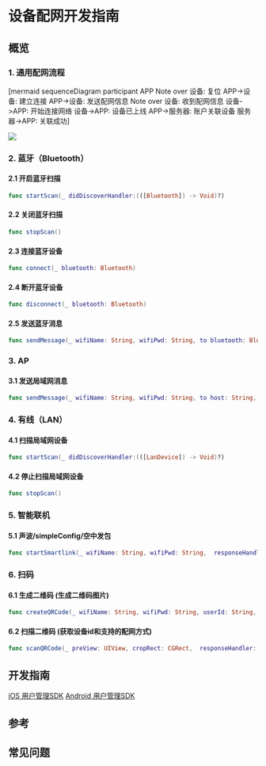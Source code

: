 # 设备配网开发指南

## 概览
### 1. 通用配网流程
  
[mermaid
  sequenceDiagram
  participant APP
  Note over 设备: 复位
  APP->设备: 建立连接
  APP->设备: 发送配网信息
  Note over 设备: 收到配网信息
  设备->APP: 开始连接网络
  设备->APP: 设备已上线
  APP->服务器: 账户关联设备
  服务器->APP: 关联成功]
  
![](https://picabstract-preview-ftn.weiyun.com/ftn_pic_abs_v3/b52e628469af71863b23a32916864a973c177375dc85edeb93d589b4257272e03ebaef261785a35bf325a7409ecd0a29?pictype=scale&from=30113&version=3.3.3.3&uin=824538183&fname=%E9%80%9A%E7%94%A8%E9%85%8D%E7%BD%91%E5%BA%8F%E5%88%97%E5%9B%BE.png&size=750)

### 2. 蓝牙（Bluetooth）
#### 2.1 开启蓝牙扫描
```swift
func startScan(_ didDiscoverHandler:(([Bluetooth]) -> Void)?)
```
#### 2.2 关闭蓝牙扫描
```swift
func stopScan()
```
#### 2.3 连接蓝牙设备
```swift
func connect(_ bluetooth: Bluetooth)
```
#### 2.4 断开蓝牙设备
```swift
func disconnect(_ bluetooth: Bluetooth)
```
#### 2.5 发送蓝牙消息
```swift
func sendMessage(_ wifiName: String, wifiPwd: String, to bluetooth: Bluetooth,  responseHandler:(([AnyHashable : Any]) -> Void)?)
```

### 3. AP
#### 3.1 发送局域网消息
```swift
func sendMessage(_ wifiName: String, wifiPwd: String, to host: String, port: Int, responseHandler:(([AnyHashable : Any]) -> Void)?)
```

### 4. 有线（LAN）
#### 4.1 扫描局域网设备
```swift
func startScan(_ didDiscoverHandler:(([LanDevice]) -> Void)?)
```
#### 4.2 停止扫描局域网设备
```swift
func stopScan()
```

### 5. 智能联机
#### 5.1 声波/simpleConfig/空中发包
```swift
func startSmartlink(_ wifiName: String, wifiPwd: String,  responseHandler:(([AnyHashable : Any]) -> Void)?)
```

### 6. 扫码
#### 6.1 生成二维码 (生成二维码图片)
```swift
func createQRCode(_ wifiName: String, wifiPwd: String, userId: String, size: CGSize) -> UIImage?
```
#### 6.2 扫描二维码 (获取设备id和支持的配网方式)
```swift
func scanQRCode(_ preView: UIView, cropRect: CGRect,  responseHandler:(([AnyHashable : Any]) -> Void)?)
```

## 开发指南
[iOS 用户管理SDK](ios/设备配网.md)
[Android 用户管理SDK](Android/设备配网.md)

## 参考


## 常见问题
